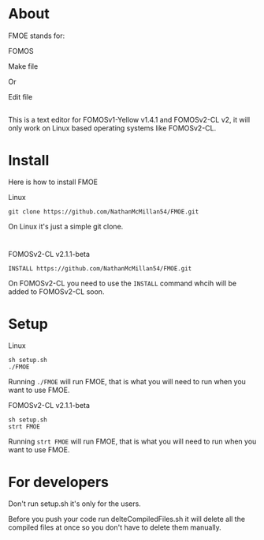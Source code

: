 # About
FMOE stands for:
 
FOMOS

Make file

Or

Edit file

##

This is a text editor for FOMOSv1-Yellow v1.4.1 and FOMOSv2-CL v2, it will only work on Linux based operating systems like FOMOSv2-CL.

# Install

Here is how to install FMOE

Linux
```shell script
git clone https://github.com/NathanMcMillan54/FMOE.git
```
On Linux it's just a simple git clone.

#
FOMOSv2-CL v2.1.1-beta
```shell script
INSTALL https://github.com/NathanMcMillan54/FMOE.git
```

On FOMOSv2-CL you need to use the ```INSTALL``` command whcih will be added to FOMOSv2-CL soon.

# Setup

Linux
```shell script
sh setup.sh
./FMOE
```

Running ```./FMOE``` will run FMOE, that is what you will need to run when you want to use FMOE.

FOMOSv2-CL v2.1.1-beta
```shell script
sh setup.sh
strt FMOE
```

Running ```strt FMOE``` will run FMOE, that is what you will need to run when you want to use FMOE.

# For developers

Don't run setup.sh it's only for the users.

Before you push your code run delteCompiledFiles.sh it will delete all the compiled files at once so you don't have to delete them manually.
